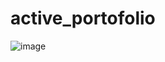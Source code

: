 # active_portofolio
![image](https://github.com/Abir-121/active_portofolio/assets/142864306/58049c72-1034-4a8b-a428-b6261daf65d8)
